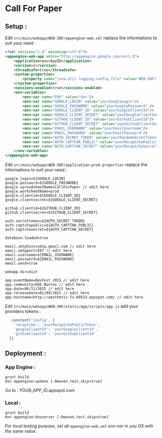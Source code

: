 # Call For Paper

## Setup :

Edit `src/main/webapp/WEB-INF/appengine-web.xml` replace the informations to suit your need :

```xml
<?xml version="1.0" encoding="utf-8"?>
<appengine-web-app xmlns="http://appengine.google.com/ns/1.0">
    <application>yourAppID</application>
    <version>1</version>
    <threadsafe>true</threadsafe>
    <system-properties>
        <property name="java.util.logging.config.file" value="WEB-INF/logging.properties"/>
    </system-properties>
    <sessions-enabled>true</sessions-enabled>
    <env-variables>
        <env-var name="ENV" value="dev"/>
        <env-var name="GOOGLE_LOGIN" value="yourGoogleLogin"/>
        <env-var name="GOOGLE_PASSWORD" value="yourGooglePassword" />
        <env-var name="GOOGLE_CLIENT_ID" value="yourGoogleClientId"/>
        <env-var name="GOOGLE_CLIENT_SECRET" value="youtGoogleClientSecret"/>
        <env-var name="GITHUB_CLIENT_ID" value="yourGithubClientId"/>
        <env-var name="GITHUB_CLIENT_SECRET" value="youtGithubClientSecret"/>
        <env-var name="EMAIL_USERNAME" value="yourEmailUsername"/>
        <env-var name="EMAIL_PASSWORD" value="yourEmailPassword"/>
        <env-var name="AUTH_SECRET_TOKEN" value="yourRandomSecretToken"/>
        <env-var name="AUTH_CAPTCHA_PUBLIC" value="yourRecaptchaPublicToken"/>
        <env-var name="AUTH_CAPTCHA_SECRET" value="yourRecaptchaSecretToken"/>
    </env-variables>
</appengine-web-app>
```
Edit `src/main/webapp/WEB-INF/application-prod.properties` replace the informations to suit your need :

```properties
google.login=${GOOGLE_LOGIN}
google.password=${GOOGLE_PASSWORD}
google.spreadsheetName=CallForPaper // edit here
google.worksheetName=prod
google.clientid=${GOOGLE_CLIENT_ID}
google.clientsecret=${GOOGLE_CLIENT_SECRET}

github.clientid=${GITHUB_CLIENT_ID}
github.clientsecret=${GITHUB_CLIENT_SECRET}

auth.secrettoken=${AUTH_SECRET_TOKEN}
auth.captchapublic=${AUTH_CAPTCHA_PUBLIC}
auth.captchasecret=${AUTH_CAPTCHA_SECRET}

database.loaded=true

email.smtphost=smtp.gmail.com // edit here
email.smtpport=587 // edit here
email.username=${EMAIL_USERNAME}
email.password=${EMAIL_PASSWORD}
email.send=true

webapp.dir=dist

app.eventName=DevFest 2015 // edit here
app.community=GDG Nantes // edit here
app.date=06/11/2015 // edit here
app.releasedate=01/09/2015 // edit here
app.hostname=http://aesthetic-fx-89513.appspot.com/ // edit here
```
Edit `src/main/webapp/WEB-INF/static/app/scripts/app.js` add your providers tokens :

```javascript
  .constant('Config', {
    'recaptcha': 'yourRecaptchaPublicToken',
    'googleClientId': 'yourGoogleClientId',
    'githubClientId': 'yourGithubClientId'
  })
```

## Deployment :

### App Engine :

```shell
grunt build
mvn appengine:update [-Dmaven.test.skip=true]
```
Go to : YOUR_APP_ID.appspot.com

### Local :

```shell
grunt build
mvn appengine:devserver [-Dmaven.test.skip=true]
```
*For local testing purpose, set all `appengine-web.xml` env-var in you OS with the same value.*